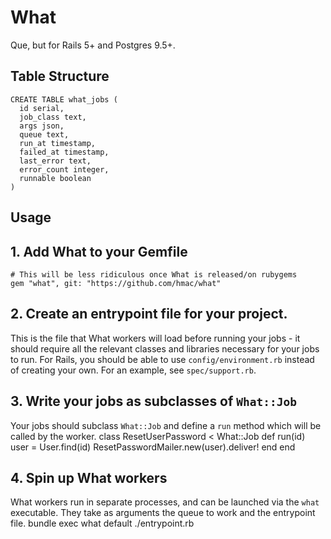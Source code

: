 What
====

Que, but for Rails 5+ and Postgres 9.5+.

Table Structure
---------------

    CREATE TABLE what_jobs (
      id serial,
      job_class text,
      args json,
      queue text,
      run_at timestamp,
      failed_at timestamp,
      last_error text,
      error_count integer,
      runnable boolean
    )

Usage
-----

## 1. Add What to your Gemfile
    # This will be less ridiculous once What is released/on rubygems
    gem "what", git: "https://github.com/hmac/what"

## 2. Create an entrypoint file for your project.
This is the file that What workers will load before running your jobs - it
should require all the relevant classes and libraries necessary for your jobs
to run. For Rails, you should be able to use `config/environment.rb` instead
of creating your own. For an example, see `spec/support.rb`.

## 3. Write your jobs as subclasses of `What::Job`
Your jobs should subclass `What::Job` and define a `run` method which will be
called by the worker.
    class ResetUserPassword < What::Job
      def run(id)
        user = User.find(id)
        ResetPasswordMailer.new(user).deliver!
      end
    end

## 4. Spin up What workers
What workers run in separate processes, and can be launched via the `what`
executable. They take as arguments the queue to work and the entrypoint file.
    bundle exec what default ./entrypoint.rb
